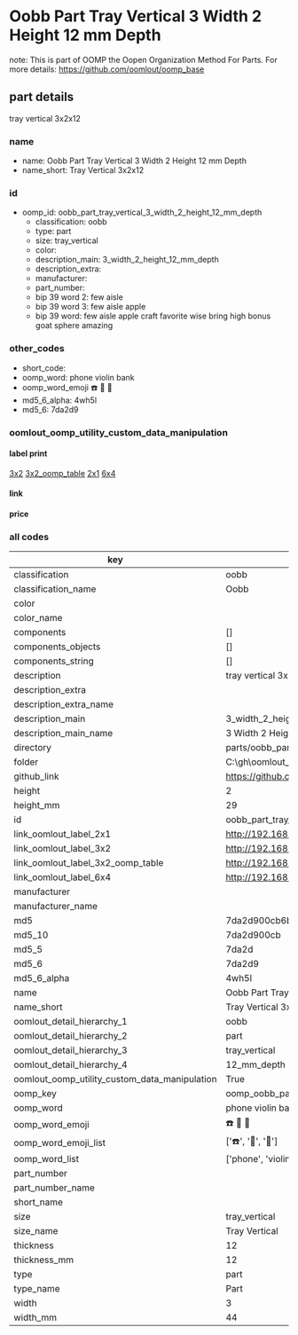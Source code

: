 # Oobb Part Tray Vertical 3 Width 2 Height 12 mm Depth  

note: This is part of OOMP the Oopen Organization Method For Parts. For more details: https://github.com/oomlout/oomp_base

##  part details
  



tray vertical 3x2x12



### name
* name: Oobb Part Tray Vertical 3 Width 2 Height 12 mm Depth
* name_short: Tray Vertical 3x2x12 
### id
* oomp_id: oobb_part_tray_vertical_3_width_2_height_12_mm_depth
  * classification: oobb
  * type: part
  * size: tray_vertical
  * color: 
  * description_main: 3_width_2_height_12_mm_depth
  * description_extra: 
  * manufacturer: 
  * part_number: 
  * bip 39 word 2: few aisle
  * bip 39 word 3: few aisle apple
  * bip 39 word: few aisle apple craft favorite wise bring high bonus goat sphere amazing

### other_codes
* short_code: 
* oomp_word: phone violin bank
* oomp_word_emoji :phone: :violin: :bank:
* md5_6_alpha: 4wh5l
* md5_6: 7da2d9






### oomlout_oomp_utility_custom_data_manipulation
#### label print
[3x2](http://192.168.1.245:1112/?label=oomp%204wh5l)
[3x2_oomp_table](http://192.168.1.108:1112/?label=oomp%204wh5l)
[2x1](http://192.168.1.242:1112/?label=oomp%204wh5l)
[6x4](http://192.168.1.55:1112/?label=oomp%204wh5l)    

#### link

                              

#### price







### all codes 
| key | value |  
| --- | --- |  
| classification | oobb |  
| classification_name | Oobb |  
| color |  |  
| color_name |  |  
| components | [] |  
| components_objects | [] |  
| components_string | [] |  
| description | tray vertical 3x2x12 |  
| description_extra |  |  
| description_extra_name |  |  
| description_main | 3_width_2_height_12_mm_depth |  
| description_main_name | 3 Width 2 Height 12 mm Depth |  
| directory | parts/oobb_part_tray_vertical_3_width_2_height_12_mm_depth |  
| folder | C:\gh\oomlout_oobb_version_4_generated_parts\parts\oobb_part_tray_vertical_3_width_2_height_12_mm_depth |  
| github_link | https://github.com/oomlout/oomlout_oomp_part_src/tree/main/parts/oobb_part_tray_vertical_3_width_2_height_12_mm_depth |  
| height | 2 |  
| height_mm | 29 |  
| id | oobb_part_tray_vertical_3_width_2_height_12_mm_depth |  
| link_oomlout_label_2x1 | http://192.168.1.242:1112/?label=oomp%204wh5l |  
| link_oomlout_label_3x2 | http://192.168.1.245:1112/?label=oomp%204wh5l |  
| link_oomlout_label_3x2_oomp_table | http://192.168.1.108:1112/?label=oomp%204wh5l |  
| link_oomlout_label_6x4 | http://192.168.1.55:1112/?label=oomp%204wh5l |  
| manufacturer |  |  
| manufacturer_name |  |  
| md5 | 7da2d900cb6b8387f1aa032015416aac |  
| md5_10 | 7da2d900cb |  
| md5_5 | 7da2d |  
| md5_6 | 7da2d9 |  
| md5_6_alpha | 4wh5l |  
| name | Oobb Part Tray Vertical 3 Width 2 Height 12 mm Depth |  
| name_short | Tray Vertical 3x2x12  |  
| oomlout_detail_hierarchy_1 | oobb |  
| oomlout_detail_hierarchy_2 | part |  
| oomlout_detail_hierarchy_3 | tray_vertical |  
| oomlout_detail_hierarchy_4 | 12_mm_depth |  
| oomlout_oomp_utility_custom_data_manipulation | True |  
| oomp_key | oomp_oobb_part_tray_vertical_3_width_2_height_12_mm_depth |  
| oomp_word | phone violin bank |  
| oomp_word_emoji | :phone: :violin: :bank: |  
| oomp_word_emoji_list | [':phone:', ':violin:', ':bank:'] |  
| oomp_word_list | ['phone', 'violin', 'bank'] |  
| part_number |  |  
| part_number_name |  |  
| short_name |  |  
| size | tray_vertical |  
| size_name | Tray Vertical |  
| thickness | 12 |  
| thickness_mm | 12 |  
| type | part |  
| type_name | Part |  
| width | 3 |  
| width_mm | 44 |  
